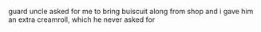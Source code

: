 guard uncle asked for me to bring buiscuit along from shop and i gave him an extra creamroll, which he never asked for


